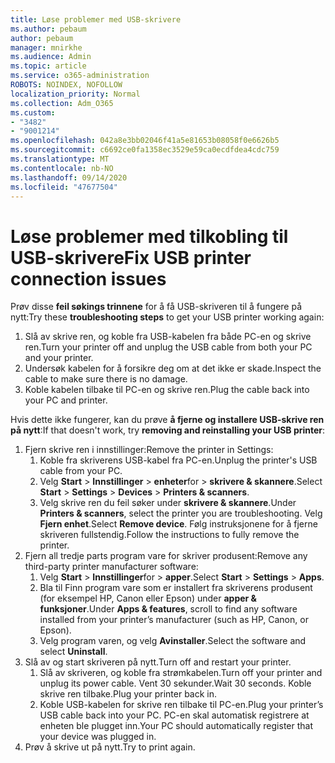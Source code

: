```yaml
---
title: Løse problemer med USB-skrivere
ms.author: pebaum
author: pebaum
manager: mnirkhe
ms.audience: Admin
ms.topic: article
ms.service: o365-administration
ROBOTS: NOINDEX, NOFOLLOW
localization_priority: Normal
ms.collection: Adm_O365
ms.custom:
- "3482"
- "9001214"
ms.openlocfilehash: 042a8e3bb02046f41a5e81653b08058f0e6626b5
ms.sourcegitcommit: c6692ce0fa1358ec3529e59ca0ecdfdea4cdc759
ms.translationtype: MT
ms.contentlocale: nb-NO
ms.lasthandoff: 09/14/2020
ms.locfileid: "47677504"
---
```

# <a name="fix-usb-printer-connection-issues"></a><span data-ttu-id="23a1e-102">Løse problemer med tilkobling til USB-skrivere</span><span class="sxs-lookup"><span data-stu-id="23a1e-102">Fix USB printer connection issues</span></span>

<span data-ttu-id="23a1e-103">Prøv disse **feil søkings trinnene** for å få USB-skriveren til å fungere på nytt:</span><span class="sxs-lookup"><span data-stu-id="23a1e-103">Try these **troubleshooting steps** to get your USB printer working again:</span></span>

1. <span data-ttu-id="23a1e-104">Slå av skrive ren, og koble fra USB-kabelen fra både PC-en og skrive ren.</span><span class="sxs-lookup"><span data-stu-id="23a1e-104">Turn your printer off and unplug the USB cable from both your PC and your printer.</span></span>
2. <span data-ttu-id="23a1e-105">Undersøk kabelen for å forsikre deg om at det ikke er skade.</span><span class="sxs-lookup"><span data-stu-id="23a1e-105">Inspect the cable to make sure there is no damage.</span></span>
3. <span data-ttu-id="23a1e-106">Koble kabelen tilbake til PC-en og skrive ren.</span><span class="sxs-lookup"><span data-stu-id="23a1e-106">Plug the cable back into your PC and printer.</span></span>

<span data-ttu-id="23a1e-107">Hvis dette ikke fungerer, kan du prøve **å fjerne og installere USB-skrive ren på nytt**:</span><span class="sxs-lookup"><span data-stu-id="23a1e-107">If that doesn't work, try **removing and reinstalling your USB printer**:</span></span>

1. <span data-ttu-id="23a1e-108">Fjern skrive ren i innstillinger:</span><span class="sxs-lookup"><span data-stu-id="23a1e-108">Remove the printer in Settings:</span></span>
    1. <span data-ttu-id="23a1e-109">Koble fra skriverens USB-kabel fra PC-en.</span><span class="sxs-lookup"><span data-stu-id="23a1e-109">Unplug the printer's USB cable from your PC.</span></span>
    2. <span data-ttu-id="23a1e-110">Velg **Start**  >  **Innstillinger**  >  **enheter**for  >  **skrivere & skannere**.</span><span class="sxs-lookup"><span data-stu-id="23a1e-110">Select **Start** > **Settings** > **Devices** > **Printers & scanners**.</span></span>
    3. <span data-ttu-id="23a1e-111">Velg skrive ren du feil søker under **skrivere & skannere**.</span><span class="sxs-lookup"><span data-stu-id="23a1e-111">Under **Printers & scanners**, select the printer you are troubleshooting.</span></span> <span data-ttu-id="23a1e-112">Velg **Fjern enhet**.</span><span class="sxs-lookup"><span data-stu-id="23a1e-112">Select **Remove device**.</span></span> <span data-ttu-id="23a1e-113">Følg instruksjonene for å fjerne skriveren fullstendig.</span><span class="sxs-lookup"><span data-stu-id="23a1e-113">Follow the instructions to fully remove the printer.</span></span>
2. <span data-ttu-id="23a1e-114">Fjern all tredje parts program vare for skriver produsent:</span><span class="sxs-lookup"><span data-stu-id="23a1e-114">Remove any third-party printer manufacturer software:</span></span>
    1. <span data-ttu-id="23a1e-115">Velg **Start**  >  **Innstillinger**for  >  **apper**.</span><span class="sxs-lookup"><span data-stu-id="23a1e-115">Select **Start** > **Settings** > **Apps**.</span></span>
    2. <span data-ttu-id="23a1e-116">Bla til Finn program vare som er installert fra skriverens produsent (for eksempel HP, Canon eller Epson) under **apper & funksjoner**.</span><span class="sxs-lookup"><span data-stu-id="23a1e-116">Under **Apps & features**, scroll to find any software installed from your printer’s manufacturer (such as HP, Canon, or Epson).</span></span>
    3. <span data-ttu-id="23a1e-117">Velg program varen, og velg **Avinstaller**.</span><span class="sxs-lookup"><span data-stu-id="23a1e-117">Select the software and select **Uninstall**.</span></span>
3. <span data-ttu-id="23a1e-118">Slå av og start skriveren på nytt.</span><span class="sxs-lookup"><span data-stu-id="23a1e-118">Turn off and restart your printer.</span></span><br>
    1. <span data-ttu-id="23a1e-119">Slå av skriveren, og koble fra strømkabelen.</span><span class="sxs-lookup"><span data-stu-id="23a1e-119">Turn off your printer and unplug its power cable.</span></span> <span data-ttu-id="23a1e-120">Vent 30 sekunder.</span><span class="sxs-lookup"><span data-stu-id="23a1e-120">Wait 30 seconds.</span></span> <span data-ttu-id="23a1e-121">Koble skrive ren tilbake.</span><span class="sxs-lookup"><span data-stu-id="23a1e-121">Plug your printer back in.</span></span>
    2. <span data-ttu-id="23a1e-122">Koble USB-kabelen for skrive ren tilbake til PC-en.</span><span class="sxs-lookup"><span data-stu-id="23a1e-122">Plug your printer’s USB cable back into your PC.</span></span> <span data-ttu-id="23a1e-123">PC-en skal automatisk registrere at enheten ble plugget inn.</span><span class="sxs-lookup"><span data-stu-id="23a1e-123">Your PC should automatically register that your device was plugged in.</span></span>
4. <span data-ttu-id="23a1e-124">Prøv å skrive ut på nytt.</span><span class="sxs-lookup"><span data-stu-id="23a1e-124">Try to print again.</span></span>
